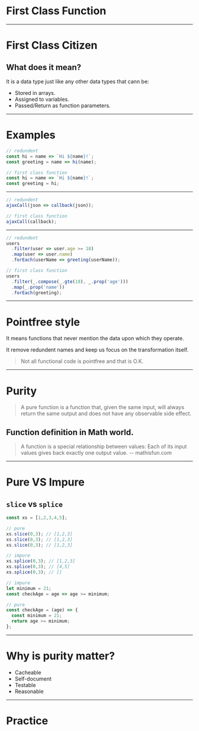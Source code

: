 # First Class Function

---

# First Class Citizen

## What does it mean?

It is a data type just like any other data types that cann be:

* Stored in arrays.
* Assigned to variables.
* Passed/Return as function parameters.

---

# Examples

```js
// redundent
const hi = name => `Hi ${name}!`;
const greeting = name => hi(name);

// first class function
const hi = name => `Hi ${name}!`;
const greeting = hi;
```

---

```js
// redundent
ajaxCall(json => callback(json));

// first class function
ajaxCall(callback);
```

---

```js
// redundent
users
  .filter(user => user.age >= 18)
  .map(user => user.name)
  .forEach(userName => greeting(userName));

// first class function
users
  .filter(_.compose(_.gte(18), _.prop('age')))
  .map(_.prop('name'))
  .forEach(greeting);
```

---

# Pointfree style

It means functions that never mention the data upon which they operate.

It remove redundent names and keep us focus on the transformation itself.

> Not all functional code is pointfree and that is O.K.

---

# Purity

> A pure function is a function that, given the same input, will always return the same output and does not have any observable side effect.

## Function definition in Math world.

> A function is a special relationship between values: Each of its input values gives back exactly one output value.
> -- mathisfun.com

---

# Pure VS Impure

## `slice` vs `splice`

```js
const xs = [1,2,3,4,5];

// pure
xs.slice(0,3); // [1,2,3]
xs.slice(0,3); // [1,2,3]
xs.slice(0,3); // [1,2,3]

// impure
xs.splice(0,3); // [1,2,3]
xs.splice(0,3); // [4,5]
xs.splice(0,3); // []
```

```js
// impure
let minimum = 21;
const checkAge = age => age >= minimum;

// pure
const checkAge = (age) => {
  const minimum = 21;
  return age >= minimum;
};
```

---

# Why is purity matter?

* Cacheable
* Self-document
* Testable
* Reasonable

---

# Practice
